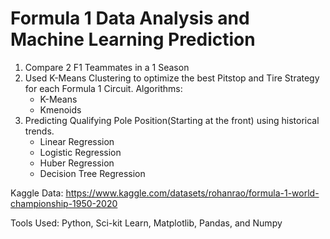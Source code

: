 # Formula 1 Data Analysis and Machine Learning Prediction

1. Compare 2 F1 Teammates in a 1 Season
2. Used K-Means Clustering to optimize the best Pitstop and Tire Strategy for each Formula 1 Circuit.
   Algorithms:
   - K-Means
   - Kmenoids
4. Predicting Qualifying Pole Position(Starting at the front) using historical trends.
   - Linear Regression
   - Logistic Regression
   - Huber Regression
   - Decision Tree Regression

Kaggle Data: https://www.kaggle.com/datasets/rohanrao/formula-1-world-championship-1950-2020


Tools Used: Python, Sci-kit Learn, Matplotlib, Pandas, and Numpy

